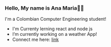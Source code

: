 ### Hello, My name is Ana Maria👋😸

I'm a Colombian Computer Engineering student!

- I'm Currenty lerning react and node js
- I’m currently working on a weather App!
- Connect me here: [link](https://www.instagram.com/ana03_ap/)


<!--
**ana03ap/ana03ap** is a ✨ _special_ ✨ repository because its `README.md` (this file) appears on your GitHub profile.

Here are some ideas to get you started:

- 🔭 I’m currently working on ...
- 🌱 I’m currently learning ...
- 👯 I’m looking to collaborate on ...
- 🤔 I’m looking for help with ...
- 💬 Ask me about ...
- 📫 How to reach me: ...
- 😄 Pronouns: ...
- ⚡ Fun fact: ...
-->
